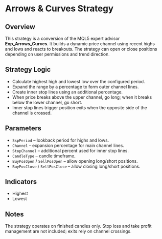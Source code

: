 # Arrows & Curves Strategy

## Overview
This strategy is a conversion of the MQL5 expert advisor **Exp_Arrows_Curves**.
It builds a dynamic price channel using recent highs and lows and reacts to
breakouts. The strategy can open or close positions depending on user
permissions and trend direction.

## Strategy Logic
- Calculate highest high and lowest low over the configured period.
- Expand the range by a percentage to form outer channel lines.
- Create inner stop lines using an additional percentage.
- When price breaks above the upper channel, go long; when it breaks below
  the lower channel, go short.
- Inner stop lines trigger position exits when the opposite side of the
  channel is crossed.

## Parameters
- `SspPeriod` – lookback period for highs and lows.
- `Channel` – expansion percentage for main channel lines.
- `StopChannel` – additional percent used for inner stop lines.
- `CandleType` – candle timeframe.
- `BuyPosOpen` / `SellPosOpen` – allow opening long/short positions.
- `BuyPosClose` / `SellPosClose` – allow closing long/short positions.

## Indicators
- Highest
- Lowest

## Notes
The strategy operates on finished candles only. Stop loss and take profit
management are not included; exits rely on channel crossings.
